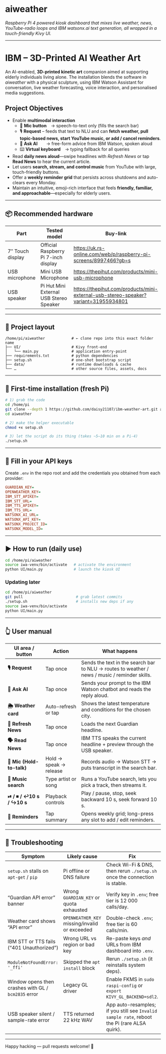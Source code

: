 
# aiweather

*Raspberry Pi 4 powered kiosk dashboard that mixes live weather, news, YouTube-radio loops and IBM watsonx.ai text generation, all wrapped in a touch-friendly Kivy UI.*

---

# IBM – 3D-Printed AI Weather Art

An AI-enabled, **3D-printed kinetic art** companion aimed at supporting elderly individuals living alone. The installation blends the software in *aiweather* with a physical sculpture, using IBM Watson Assistant for conversation, live weather forecasting, voice interaction, and personalised media suggestions.

## Project Objectives

* Enable **multimodal interaction**  
  * 🎤 **Mic button** → speech-to-text only (fills the search bar)  
  * 🎙️ **Request** – feeds that text to NLU and can **fetch weather, pull topic-based news, start YouTube music, or add / cancel reminders**.  
  * 🤖 **Ask AI**  → free-form advice from IBM Watson, spoken aloud  
  * ⌨️ **Virtual keyboard** → typing fallback for all queries  
* Read **daily news aloud**—swipe headlines with *Refresh News* or tap **Read News** to hear the current article.  
* Let users **search, stream, and control music** from YouTube with large, touch-friendly buttons.  
* Offer a **weekly reminder grid** that persists across shutdowns and auto-clears every Monday.  
* Maintain an intuitive, emoji-rich interface that feels **friendly, familiar, and approachable**—especially for elderly users.

---

## 📦 Recommended hardware

| Part | Tested model | Buy-link |
|------|--------------|----------|
| 7″ Touch display | Official Raspberry Pi 7-inch display | <https://uk.rs-online.com/web/p/raspberry-pi-screens/8997466?gb=s> |
| USB microphone | Mini USB Microphone | <https://thepihut.com/products/mini-usb-microphone> |
| USB speaker | Pi Hut Mini External USB Stereo Speaker | <https://thepihut.com/products/mini-external-usb-stereo-speaker?variant=31955934801> |

---

## 📂 Project layout

```text
/home/pi/aiweather            # ← clone repo into this exact folder name
├── UI/                       # Kivy front-end
│   └── main.py               # application entry-point
├── requirements.txt          # python dependencies
├── setup.sh                  # one-shot bootstrap script
├── data/                     # runtime downloads & cache
└── …                         # other source files, assets, docs
```

---

## 🚀 First-time installation (fresh Pi)

```bash
# 1) grab the code
cd /home/pi
git clone --depth 1 https://github.com/daisy21107/ibm-weather-art.git aiweather
cd aiweather

# 2) make the helper executable
chmod +x setup.sh

# 3) let the script do its thing (takes ~5–10 min on a Pi-4)
./setup.sh
```

---

## 🔑 Fill in your API keys

Create `.env` in the repo root and add the credentials you obtained from each provider:

```ini
GUARDIAN_KEY=
OPENWEATHER_KEY=
IBM_STT_APIKEY=
IBM_STT_URL=
IBM_TTS_APIKEY=
IBM_TTS_URL=
WATSONX_AI_URL=
WATSONX_API_KEY=
WATSONX_PROJECT_ID=
WATSONX_MODEL_ID=
```

---

## ▶️ How to run (daily use)

```bash
cd /home/pi/aiweather
source iwa-venv/bin/activate   # activate the environment
python UI/main.py              # launch the kiosk UI
```

### Updating later

```bash
cd /home/pi/aiweather
git pull                        # grab latest commits
./setup.sh                      # installs new deps if any
source iwa-venv/bin/activate
python UI/main.py
```

---

## 👆 User manual

| UI area / button | Action | What happens |
|------------------|--------|--------------|
| **🎙️ Request** | Tap once | Sends the text in the search bar to NLU → routes to weather / news / music / reminder skills. |
| **🤖 Ask AI** | Tap once | Sends your prompt to the IBM Watson chatbot and reads the reply aloud. |
| **🌦️ Weather card** | Auto-refresh or tap | Shows the latest temperature and conditions for the chosen city. |
| **📰 Refresh News** | Tap once | Loads the next Guardian headline. |
| **🗣️ Read News** | Tap once | IBM TTS speaks the current headline + preview through the USB speaker. |
| **🎤 Mic (Hold-to-talk)** | Hold → speak → release | Records audio → Watson STT → puts transcript in the search bar. |
| **🎵 Music search** | Type artist or song | Runs a YouTube search, lets you pick a track, then streams it. |
| **⏯ / ⏹ / ↩10 s / ↪10 s** | Playback controls | Play / pause, stop, seek backward 10 s, seek forward 10 s. |
| **🔔 Reminders** | Tap summary | Opens weekly grid; long-press any slot to add / edit reminders. |


---

## 🤕 Troubleshooting

| Symptom | Likely cause | Fix |
|---------|--------------|-----|
| `setup.sh` stalls on `apt-get` / `pip` | Pi offline or DNS failure | Check Wi-Fi & DNS, then rerun `./setup.sh` once the connection is stable. |
| “Guardian API error” banner | Wrong `GUARDIAN_KEY` or quota exhausted | Verify key in `.env`; free tier is 12 000 calls/day. |
| Weather card shows “API error” | `OPENWEATHER_KEY` missing/invalid or exceeded | Double-check `.env`; free tier is 60 calls/min. |
| IBM STT or TTS fails (“401 Unauthorized”) | Wrong URL vs region or bad key | Re-paste keys *and* URLs from IBM dashboard into `.env`. |
| `ModuleNotFoundError: '_ffi'` | Skipped the `apt install` block | Rerun `./setup.sh` (it reinstalls system deps). |
| Window opens then crashes with GL / `bcm2835` error | Legacy GL driver | Enable FKMS in `sudo raspi-config` or `export KIVY_GL_BACKEND=sdl2`. |
| USB speaker silent / sample-rate error | TTS returned 22 kHz WAV | App auto-resamples; if you still see `Invalid sample rate`, reboot the Pi (rare ALSA quirk). |

---

Happy hacking — pull requests welcome! 🚀
```